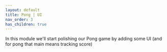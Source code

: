 ```yaml
---
layout: default
title: Pong | UI
nav_order: 3
has_children: true
---
```


In this module we'll start polishing our Pong game by adding some UI (and for pong that main means tracking score)
